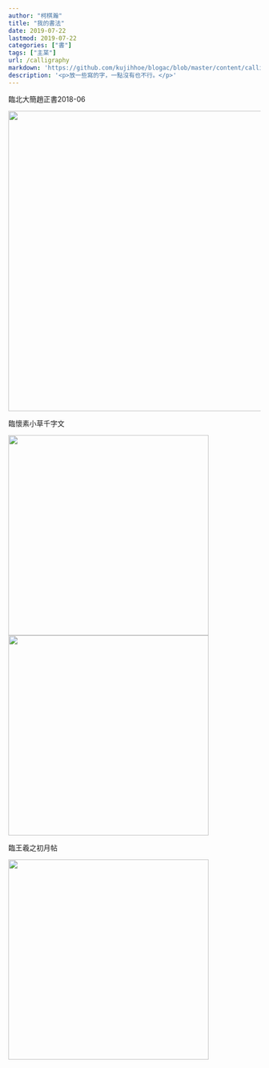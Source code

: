 ```yaml
---
author: "柯棋瀚"
title: "我的書法"
date: 2019-07-22
lastmod: 2019-07-22
categories: ["書"]
tags: ["主枼"]
url: /calligraphy
markdown: 'https://github.com/kujihhoe/blogac/blob/master/content/calligraphy.md'
description: '<p>放一些寫的字，一點沒有也不行。</p>'
---
```


臨北大簡<v>趙正書</v><time1>2018-06</time1>

<img src="https://pic3.superbed.cn/item/5d359db2451253d178943143.jpg" width="600">

臨<v>懷素小草千字文</v>

<img src="https://pic3.superbed.cn/item/5d359db2451253d17894314b.jpg" height="400">

<img src="https://pic3.superbed.cn/item/5d359db2451253d17894313f.jpg" height="400">

臨王羲之<v>初月帖</v>

<img src="https://pic3.superbed.cn/item/5d359db2451253d178943147.jpg" height="400">
